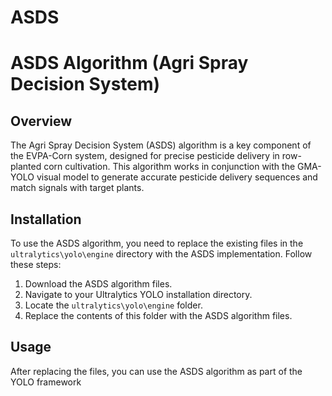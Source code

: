 # ASDS

# ASDS Algorithm (Agri Spray Decision System)

## Overview

The Agri Spray Decision System (ASDS) algorithm is a key component of the EVPA-Corn system, designed for precise pesticide delivery in row-planted corn cultivation. This algorithm works in conjunction with the GMA-YOLO visual model to generate accurate pesticide delivery sequences and match signals with target plants.

## Installation

To use the ASDS algorithm, you need to replace the existing files in the `ultralytics\yolo\engine` directory with the ASDS implementation. Follow these steps:

1. Download the ASDS algorithm files.
2. Navigate to your Ultralytics YOLO installation directory.
3. Locate the `ultralytics\yolo\engine` folder.
4. Replace the contents of this folder with the ASDS algorithm files.

## Usage

After replacing the files, you can use the ASDS algorithm as part of the YOLO framework
